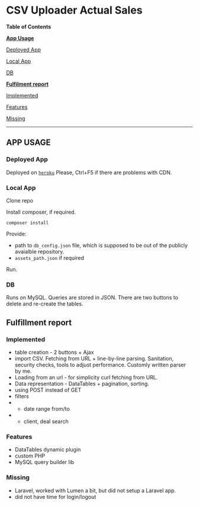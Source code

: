 # CSV Uploader Actual Sales


**Table of Contents**

**[App Usage](#app-usage)**

[Deployed App](#deployed-app)

[Local App](#local-deploy)

[DB](#db)



**[Fulfilment report](#fulfilment-report)**

[Implemented](#implemented)

[Features](#features)

[Missing](#missing)



---

## APP USAGE

### Deployed App

Deployed on <a href="http://tab4lioz.beget.tech/developer_trial/index.php" target="_blank">`heroku`</a>
Please, Ctrl+F5 if there are problems with CDN.

### Local App

Clone repo

Install composer, if required.

`composer install`

Provide:
- path to `db_config.json` file, which is supposed to be out of the publicly avaialble repository.
- `assets_path.json` if required

Run.

### DB

Runs on MySQL. Queries are stored in JSON. There are two buttons to delete and re-create the tables.

## Fulfillment report

### Implemented

- table creation - 2 buttons + Ajax
- import CSV. Fetching from URL + line-by-line parsing. Sanitation, security checks, tools to adjust performance. Customly written parser by me.
- Loading from an url - for simplicity curl fetching from URL.
- Data representation - DataTables + pagination, sorting.
- using POST instead of GET
- filters
- - date range from/to
- - client, deal search

### Features

- DataTables dynamic plugin
- custom PHP
- MySQL query builder lib

### Missing
- Laravel, worked with Lumen a bit, but did not setup a Laravel app.
- did not have time for login/logout

